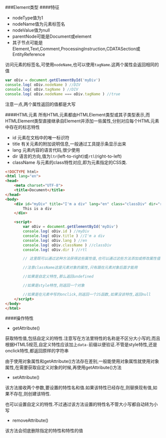 ###Element类型
####特征
- nodeType值为1
- nodeName值为元素标签名
- nodeValue值为null
- parentNode可能是Document或element
- 其子节点可能是Element,Text,Comment,ProcessingInstruction,CDATASection或EntityReference

访问元素的标签名,可使用`nodeName`,也可以使用`tagName`.这两个属性会返回相同的值

```javascript
var oDiv = document.getElementById('myDiv')
console.log( oDiv.nodeName ) //DIV
console.log( oDiv.tagName ) //DIV
console.log( oDiv.nodeName === oDiv.tagName ) //true
```

注意一点,两个属性返回的值都是大写

####HTML元素
所有HTML元素都由HTMLElement类型或其子类型表示,而HTMLElement类型直接继承自Element并添加一些属性,分别对应每个HTML元素中存在的标志特性

- id 元素在文档中的唯一标识符
- title 有关元素的附加说明信息,一般通过工具提示条显示出来
- lang 元素内容的语言代码,很少使用
- dir 语言的方向,值为`ltr`(left-to-right)或`rtl`(right-to-left)
- className 与元素的class特性对应,即为元素指定的CSS类.

```html
<!DOCTYPE html>
<html lang="en">
<head>
    <meta charset="UTF-8">
    <title>Document</title>
</head>
<body>
    <div id="myDiv" title="I'm a div" lang="en" class="classDiv" dir="rtl">
        This is a div
    </div>

    <script>
        var oDiv = document.getElementById('myDiv')
        console.log( oDiv.id ) //myDiv
        console.log( oDiv.title ) //I'm a div
        console.log( oDiv.lang ) //en
        console.log( oDiv.className ) //classDiv
        console.log( oDiv.dir ) //rtl

        // 这里既可以通过这种方法获得这些属性值,也可以通过这些方法添加或修改属性值

        //注意className这是元素对象的属性,只有跟在元素对象后面才能用

        //如果是自定义特性,那么返回undefined

        //如果是style特性,则返回一个对象

        //如果是在元素中写的onclick,则返回一个JS函数,如果没该特性,返回null
    </script>
</body>
</html>
```

####操作特性
- getAttribute()

获取特性值,包括自定义的特性.注意写在方法里特性的名称是不区分大小写的,而且根据HTML5规范,自定义特性应该加上`data-`前缀以便验证.不管是style特性,还是onclick特性,都返回原样的字符串

由于使用对象属性和getAttribute()方法存在差别,一般能使用对象属性就使用对象属性,在需要获取自定义对象的时候,再使用getAttribute()方法

- setAttribute()

该方法接收两个参数,要设置的特性名和值.如果该特性已经存在,则替换现有值,如果不存在,则创建该特性.

也可以设置自定义的特性.不过通过该方法设置的特性名不管大小写都自动转为小写

- removeAttribute()

该方法会彻底删除指定的特性和特性的值



